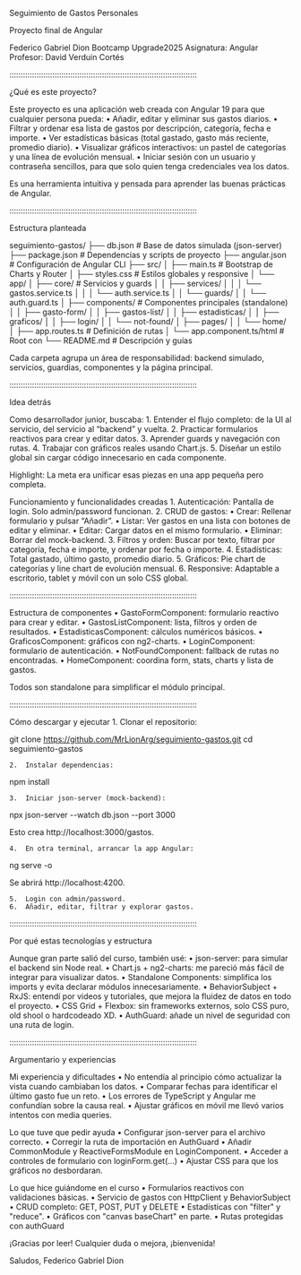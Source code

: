 Seguimiento de Gastos Personales

Proyecto final de Angular

Federico Gabriel Dion
Bootcamp Upgrade2025
Asignatura: Angular
Profesor: David Verduin Cortés

:::::::::::::::::::::::::::::::::::::::::::::::::::::::::::::::::::::::::::::::::::

¿Qué es este proyecto?

Este proyecto es una aplicación web creada con Angular 19 para que cualquier persona pueda:
	•	Añadir, editar y eliminar sus gastos diarios.
	•	Filtrar y ordenar esa lista de gastos por descripción, categoría, fecha e importe.
	•	Ver estadísticas básicas (total gastado, gasto más reciente, promedio diario).
	•	Visualizar gráficos interactivos: un pastel de categorías y una línea de evolución mensual.
	•	Iniciar sesión con un usuario y contraseña sencillos, para que solo quien tenga credenciales vea los datos.

Es una herramienta intuitiva y pensada para aprender las buenas prácticas de Angular.

:::::::::::::::::::::::::::::::::::::::::::::::::::::::::::::::::::::::::::::::::::

Estructura planteada

seguimiento-gastos/
├── db.json               # Base de datos simulada (json-server)
├── package.json          # Dependencias y scripts de proyecto
├── angular.json          # Configuración de Angular CLI
├── src/
│   ├── main.ts           # Bootstrap de Charts y Router
│   ├── styles.css        # Estilos globales y responsive
│   └── app/
│       ├── core/         # Servicios y guards
│       │   ├── services/
│       │   │   └── gastos.service.ts
│       │   │   └── auth.service.ts
│       │   └── guards/
│       │       └── auth.guard.ts
│       ├── components/   # Componentes principales (standalone)
│       │   ├── gasto-form/
│       │   ├── gastos-list/
│       │   ├── estadisticas/
│       │   ├── graficos/
│       │   ├── login/
│       │   └── not-found/
│       ├── pages/
│       │   └── home/
│       ├── app.routes.ts # Definición de rutas
│       └── app.component.ts/html # Root con <router-outlet>
└── README.md            # Descripción y guías

Cada carpeta agrupa un área de responsabilidad: backend simulado, servicios, guardias, componentes y la página principal.

:::::::::::::::::::::::::::::::::::::::::::::::::::::::::::::::::::::::::::::::::::

Idea detrás

Como desarrollador junior, buscaba:
	1.	Entender el flujo completo: de la UI al servicio, del servicio al “backend” y vuelta.
	2.	Practicar formularios reactivos para crear y editar datos.
	3.	Aprender guards y navegación con rutas.
	4.	Trabajar con gráficos reales usando Chart.js.
	5.	Diseñar un estilo global sin cargar código innecesario en cada componente.

Highlight: La meta era unificar esas piezas en una app pequeña pero completa.

Funcionamiento y funcionalidades creadas
	1.	Autenticación: Pantalla de login. Solo admin/password funcionan.
	2.	CRUD de gastos:
	•	Crear: Rellenar formulario y pulsar “Añadir”.
	•	Listar: Ver gastos en una lista con botones de editar y eliminar.
	•	Editar: Cargar datos en el mismo formulario.
	•	Eliminar: Borrar del mock-backend.
	3.	Filtros y orden: Buscar por texto, filtrar por categoría, fecha e importe, y ordenar por fecha o importe.
	4.	Estadísticas: Total gastado, último gasto, promedio diario.
	5.	Gráficos: Pie chart de categorías y line chart de evolución mensual.
	6.	Responsive: Adaptable a escritorio, tablet y móvil con un solo CSS global.

:::::::::::::::::::::::::::::::::::::::::::::::::::::::::::::::::::::::::::::::::::

Estructura de componentes
	•	GastoFormComponent: formulario reactivo para crear y editar.
	•	GastosListComponent: lista, filtros y orden de resultados.
	•	EstadisticasComponent: cálculos numéricos básicos.
	•	GraficosComponent: gráficos con ng2-charts.
	•	LoginComponent: formulario de autenticación.
	•	NotFoundComponent: fallback de rutas no encontradas.
	•	HomeComponent: coordina form, stats, charts y lista de gastos.

Todos son standalone para simplificar el módulo principal.

:::::::::::::::::::::::::::::::::::::::::::::::::::::::::::::::::::::::::::::::::::

Cómo descargar y ejecutar
	1.	Clonar el repositorio:

git clone https://github.com/MrLionArg/seguimiento-gastos.git
cd seguimiento-gastos


	2.	Instalar dependencias:

npm install


	3.	Iniciar json-server (mock-backend):

npx json-server --watch db.json --port 3000

Esto crea http://localhost:3000/gastos.

	4.	En otra terminal, arrancar la app Angular:

ng serve -o

Se abrirá http://localhost:4200.

	5.	Login con admin/password.
	6.	Añadir, editar, filtrar y explorar gastos.

:::::::::::::::::::::::::::::::::::::::::::::::::::::::::::::::::::::::::::::::::::

Por qué estas tecnologías y estructura

Aunque gran parte salió del curso, también usé:
	•	json-server: para simular el backend sin Node real.
	•	Chart.js + ng2-charts: me pareció más fácil de integrar para visualizar datos.
	•	Standalone Components: simplifica los imports y evita declarar módulos innecesariamente.
	•	BehaviorSubject + RxJS: entendí por videos y tutoriales, que mejora la fluidez de datos en todo el proyecto.
	•	CSS Grid + Flexbox: sin frameworks externos, solo CSS puro, old shool o hardcodeado XD.
	•	AuthGuard: añade un nivel de seguridad con una ruta de login.

:::::::::::::::::::::::::::::::::::::::::::::::::::::::::::::::::::::::::::::::::::

Argumentario y experiencias

Mi experiencia y dificultades
	•	No entendía al principio cómo actualizar la vista cuando cambiaban los datos.
	•	Comparar fechas para identificar el último gasto fue un reto.
	•	Los errores de TypeScript y Angular me confundían sobre la causa real.
	•	Ajustar gráficos en móvil me llevó varios intentos con media queries.

Lo que tuve que pedir ayuda
	•	Configurar json-server para el archivo correcto.
	•	Corregir la ruta de importación en AuthGuard
	•	Añadir CommonModule y ReactiveFormsModule en LoginComponent.
	•	Acceder a controles de formulario con loginForm.get(...)
	•	Ajustar CSS para que los gráficos no desbordaran.

Lo que hice guiándome en el curso
	•	Formularios reactivos con validaciones básicas.
	•	Servicio de gastos con HttpClient y BehaviorSubject
	•	CRUD completo: GET, POST, PUT y DELETE
	•	Estadísticas con "filter" y "reduce".
	•	Gráficos con "canvas baseChart" en parte.
	•	Rutas protegidas con authGuard

¡Gracias por leer! Cualquier duda o mejora, ¡bienvenida!

Saludos,
Federico Gabriel Dion